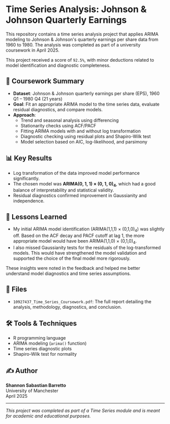 # Time Series Analysis: Johnson & Johnson Quarterly Earnings

This repository contains a time series analysis project that applies ARIMA modeling to Johnson & Johnson's quarterly earnings per share data from 1960 to 1980. The analysis was completed as part of a university coursework in April 2025. 

This project received a score of `92.5%`, with minor deductions related to model identification and diagnostic completeness.

## 📄 Coursework Summary

- **Dataset**: Johnson & Johnson quarterly earnings per share (EPS), 1960 Q1 – 1980 Q4 (21 years)
- **Goal**: Fit an appropriate ARIMA model to the time series data, evaluate residual diagnostics, and compare models.
- **Approach**:
  - Trend and seasonal analysis using differencing
  - Stationarity checks using ACF/PACF
  - Fitting ARIMA models with and without log transformation
  - Diagnostic checking using residual plots and Shapiro-Wilk test
  - Model selection based on AIC, log-likelihood, and parsimony

## 📊 Key Results

- Log transformation of the data improved model performance significantly.
- The chosen model was **ARIMA(0, 1, 1) × (0, 1, 0)<sub>4</sub>**, which had a good balance of interpretability and statistical validity.
- Residual diagnostics confirmed improvement in Gaussianity and independence.

## 🧠 Lessons Learned

- My initial ARIMA model identification (ARIMA(1,1,1) × (0,1,0)<sub>4</sub>) was slightly off. Based on the ACF decay and PACF cutoff at lag 1, the more appropriate model would have been ARIMA(1,1,0) × (0,1,0)<sub>4</sub>.
- I also missed Gaussianity tests for the residuals of the log-transformed models. This would have strengthened the model validation and supported the choice of the final model more rigorously.

These insights were noted in the feedback and helped me better understand model diagnostics and time series assumptions.

## 📁 Files

- `10927437_Time_Series_Coursework.pdf`: The full report detailing the analysis, methodology, diagnostics, and conclusion.

## 🛠 Tools & Techniques

- R programming language
- ARIMA modeling (`arima()` function)
- Time series diagnostic plots
- Shapiro-Wilk test for normality

## ✍️ Author

**Shannon Sabastian Barretto**  
University of Manchester  
April 2025

---

*This project was completed as part of a Time Series module and is meant for academic and educational purposes.*
